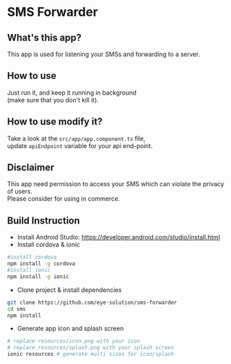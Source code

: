 # SMS Forwarder

## What's this app?
  This app is used for listening your SMSs and forwarding to a server.

## How to use
  Just run it, and keep it running in background   
  (make sure that you don't kill it).

## How to use modify it?
  Take a look at the <code>src/app/app.component.ts</code> file,  
  update <code>apiEndpoint</code> variable for your api end-point.

## Disclaimer
  This app need permission to access your SMS which can violate the privacy of users.  
  Please consider for using in commerce.

## Build Instruction

- Install Android Studio: https://developer.android.com/studio/install.html
- Install cordova & ionic
```bash
#install cordova
npm install -g cordova
#install ionic
npm install -g ionic
```

- Clone project & install dependencies
```bash
git clone https://github.com/eye-solution/sms-forwarder
cd sms
npm install
```
- Generate app icon and splash screen
```bash
# replace resources/icon.png with your icon
# replace resources/splash.png with your splash screen
ionic resources # generate multi sizes for icon/splash
```
